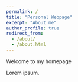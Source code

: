 ```yaml
---
permalink: /
title: "Personal Webpage"
excerpt: "About me"
author_profile: true
redirect_from:
  - /about/
  - /about.html
---
```


Welcome to my homepage



Lorem ipsum.
